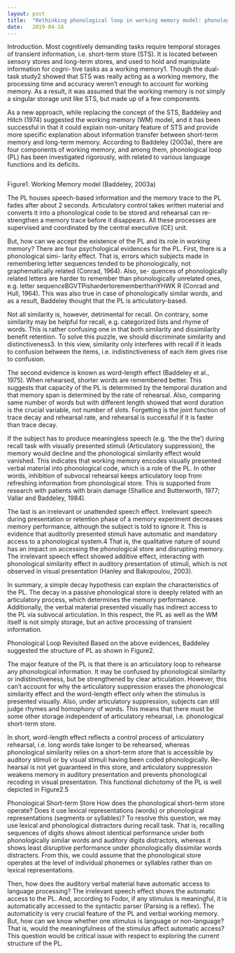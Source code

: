 ```yaml
---
layout: post
title:  "Rethinking phonological loop in working memory model: phonological divergence of the direct pathway"
date:   2019-04-18
---
```


<p class="intro"><span class="dropcap">I</span>ntroduction. Most cognitively demanding tasks require temporal storages of transient information, i.e. short-term store (STS). It is located between sensory stores and long-term stores, and used to hold and manipulate information for cogni- tive tasks as a working memory1. Though the dual-task study2 showed that STS was really acting as a working memory, the processing time and accuracy weren’t enough to account for working memory. As a result, it was assumed that the working memory is not simply a singular storage unit like STS, but made up of a few components.</p>

As a new approach, while replacing the concept of the STS, Baddeley and Hitch (1974) suggested the working memory (WM) model, and it has been successful in that it could explain non-unitary feature of STS and provide more specific explanation about information transfer between short-term memory and long-term memory. According to Baddeley (2003a), there are four components of working memory, and among them, phonological loop (PL) has been investigated rigorously, with related to various language functions and its deficits.

<img src="{{ '/assets/img/Multicomponent-Model-of-Working-Memory-from-Baddeley-2003b.png' | prepend: site.baseurl }}" alt="">

Figure1. Working Memory model (Baddeley, 2003a)

The PL houses speech-based information and the memory trace to the PL fades after about 2 seconds. Articulatory control takes written material and converts it into a phonological code to be stored and rehearsal can re-strengthen a memory trace before it disappears. All these processes are supervised and coordinated by the central executive (CE) unit.

But, how can we accept the existence of the PL and its role in working memory? There are four psychological evidences for the PL. First, there is a phonological simi- larity effect. That is, errors which subjects made in remembering letter sequences tended to be phonologically, not graphematically related (Conrad, 1964). Also, se- quences of phonologically related letters are harder to remember than phonologically unrelated ones, e.g. letter sequenceBGVTPishardertorememberthanYHWK R (Conrad and Hull, 1964). This was also true in case of phonologically similar words, and as a result, Baddeley thought that the PL is articulatory-based.

Not all similarity is, however, detrimental for recall. On contrary, some similarity may be helpful for recall, e.g. categorized lists and rhyme of words. This is rather confusing one in that both similarity and dissimilarity benefit retention. To solve this puzzle, we should discriminate similarity and distinctiveness3. In this view, similarity only interferes with recall if it leads to confusion between the items, i.e. indistinctiveness of each item gives rise to confusion.

The second evidence is known as word-length effect (Baddeley et al., 1975). When rehearsed, shorter words are remembered better. This suggests that capacity of the PL is determined by the temporal duration and that memory span is determined by the rate of rehearsal. Also, comparing same number of words but with different length showed that word duration is the crucial variable, not number of slots. Forgetting is the joint function of trace decay and rehearsal rate, and rehearsal is successful if it is faster than trace decay.

If the subject has to produce meaningless speech (e.g. ‘the the the’) during recall task with visually presented stimuli (Articulatory suppression), the memory would decline and the phonological similarity effect would vanished. This indicates that working memory encodes visually presented verbal material into phonological code, which is a role of the PL. In other words, inhibition of subvocal rehearsal keeps articulatory loop from refreshing information from phonological store. This is supported from research with patients with brain damage (Shallice and Butterworth, 1977; Vallar and Baddeley, 1984).

The last is an irrelevant or unattended speech effect. Irrelevant speech during presentation or retention phase of a memory experiment decreases memory performance, although the subject is told to ignore it. This is evidence that auditorily presented stimuli have automatic and mandatory access to a phonological system.4 That is, the qualitative nature of sound has an impact on accessing the phonological store and disrupting memory. The irrelevant speech effect showed additive effect, interacting with phonological similarity effect in auditory presentation of stimuli, which is not observed in visual presentation (Hanley and Bakopoulou, 2003).

In summary, a simple decay hypothesis can explain the characteristics of the PL. The decay in a passive phonological store is deeply related with an articulatory process, which determines the memory performance. Additionally, the verbal material presented visually has indirect access to the PL via subvocal articulation. In this respect, the PL as well as the WM itself is not simply storage, but an active processing of transient information.

Phonological Loop Revisited
Based on the above evidences, Baddeley suggested the structure of PL as shown in Figure2.

The major feature of the PL is that there is an articulatory loop to rehearse any phonological information. It may be confused by phonological similarity or indistinctiveness, but be strengthened by clear articulation. However, this can’t account for why the articulatory suppression erases the phonological similarity effect and the word-length effect only when the stimulus is presented visually. Also, under articulatory suppression, subjects can still judge rhymes and homophony of words. This means that there must be some other storage independent of articulatory rehearsal, i.e. phonological short-term store.

In short, word-length effect reflects a control process of articulatory rehearsal, i.e. long words take longer to be rehearsed, whereas phonological similarity relies on a short-term store that is accessible by auditory stimuli or by visual stimuli having been coded phonologically. Re- hearsal is not yet guaranteed in this store, and articulatory suppression weakens memory in auditory presentation and prevents phonological recoding in visual presentation. This functional dichotomy of the PL is well depicted in Figure2.5

Phonological Short-term Store
How does the phonological short-term store operate? Does it use lexical representations (words) or phonological representations (segments or syllables)? To resolve this question, we may use lexical and phonological distractors during recall task. That is, recalling sequences of digits shows almost identical performance under both phonologically similar words and auditory digits distractors, whereas it shows least disruptive performance under phonologically dissimilar words distracters. From this, we could assume that the phonological store operates at the level of individual phonemes or syllables rather than on lexical representations.

Then, how does the auditory verbal material have automatic access to language processing? The irrelevant speech effect shows the automatic access to the PL. And, according to Fodor, if any stimulus is meaningful, it is automatically accessed to the syntactic parser (Parsing is a reflex). The automaticity is very crucial feature of the PL and verbal working memory. But, how can we know whether one stimulus is language or non-language? That is, would the meaningfulness of the stimulus affect automatic access? This question would be critical issue with respect to exploring the current structure of the PL.
